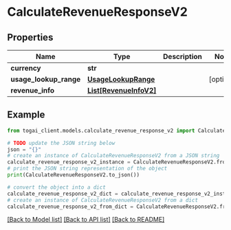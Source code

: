 # CalculateRevenueResponseV2


## Properties

Name | Type | Description | Notes
------------ | ------------- | ------------- | -------------
**currency** | **str** |  | 
**usage_lookup_range** | [**UsageLookupRange**](UsageLookupRange.md) |  | [optional] 
**revenue_info** | [**List[RevenueInfoV2]**](RevenueInfoV2.md) |  | 

## Example

```python
from togai_client.models.calculate_revenue_response_v2 import CalculateRevenueResponseV2

# TODO update the JSON string below
json = "{}"
# create an instance of CalculateRevenueResponseV2 from a JSON string
calculate_revenue_response_v2_instance = CalculateRevenueResponseV2.from_json(json)
# print the JSON string representation of the object
print(CalculateRevenueResponseV2.to_json())

# convert the object into a dict
calculate_revenue_response_v2_dict = calculate_revenue_response_v2_instance.to_dict()
# create an instance of CalculateRevenueResponseV2 from a dict
calculate_revenue_response_v2_from_dict = CalculateRevenueResponseV2.from_dict(calculate_revenue_response_v2_dict)
```
[[Back to Model list]](../README.md#documentation-for-models) [[Back to API list]](../README.md#documentation-for-api-endpoints) [[Back to README]](../README.md)


